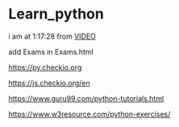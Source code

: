 # Learn_python

i am at 1:17:28 from [VIDEO](https://www.youtube.com/watch?v=_uQrJ0TkZlc&t=3951s)

add Exams in Exams.html

https://py.checkio.org

https://js.checkio.org/en

https://www.guru99.com/python-tutorials.html

https://www.w3resource.com/python-exercises/